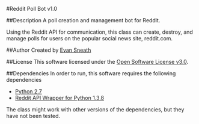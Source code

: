 #Reddit Poll Bot v1.0

##Description
A poll creation and management bot for Reddit.

Using the Reddit API for communication, this class can create, destroy, and
manage polls for users on the popular social news site, reddit.com.

##Author
Created by [Evan Sneath](http://github.com/evansneath)

##License
This software licensed under the [Open Software License v3.0](http://www.opensource.org/licenses/OSL-3.0).

##Dependencies
In order to run, this software requires the following dependencies

* [Python 2.7](http://python.org/)
* [Reddit API Wrapper for Python 1.3.8](https://github.com/mellort/reddit_api)

The class might work with other versions of the dependencies, but they have not been tested.
